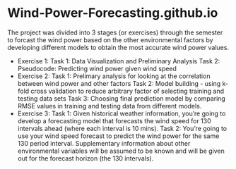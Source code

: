 # Wind-Power-Forecasting.github.io

The project was divided into 3 stages (or exercises) through the semester to forcast the wind power based on the other environmental factors by developing different models to obtain the most accurate wind power values.

- Exercise 1:
  Task 1: Data Visualization and Preliminary Analysis
  Task 2: Pseudocode: Predicting wind power given wind speed
- Exercise 2:
  Task 1: Prelimary analysis for looking at the correlation between wind power and other factors
  Task 2: Model building - using k-fold cross validation to reduce arbitrary factor of selecting training and testing data sets
  Task 3: Choosing final prediction model by comparing RMSE values in training and testing data from different models.
- Exercise 3:
  Task 1: Given historical weather information, you’re going to develop a forecasting model that forecasts the wind speed for 130 intervals ahead (where each interval is 10 mins).
  Task 2: You’re going to use your wind speed forecast to predict the wind power for the same 130 period interval. Supplementary information about other environmental variables will be assumed to be known and will be given out for the forecast horizon (the 130 intervals).
